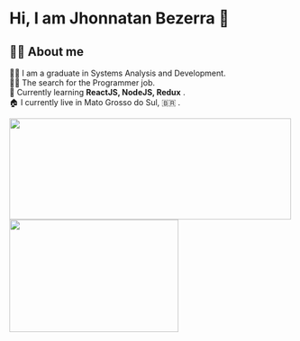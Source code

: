 # Hi, I am Jhonnatan Bezerra 👋
## 👨‍💻 About me
👨‍🎓 I am a graduate in Systems Analysis and Development.<br>
🕵️‍♂️ The search for the Programmer job.<br>
🧠 Currently learning **ReactJS, NodeJS, Redux** . <br>
🏠 I currently live in Mato Grosso do Sul, 🇧🇷 .<br>

<div style="display: flex,  ">
 
  <img  height="180cm" width="500cm" src="https://github-readme-stats.vercel.app/api?username=jhonnatanBezerra&show_icons=true&hide=contribs,prs&theme=tokyonight&include_all_commits=true" />

  <img   height="200cm" width="300cm" src="https://github-readme-stats.vercel.app/api/top-langs/?username=jhonnatanBezerra&layout=compact&langs_count=16&theme=tokyonight " />
   
</div>
